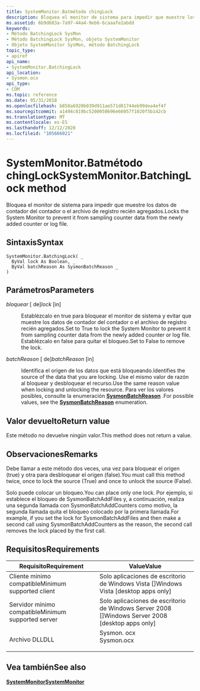 ```yaml
---
title: SystemMonitor.Batmétodo chingLock
description: Bloquea el monitor de sistema para impedir que muestre los datos de contador del contador o el archivo de registro recién agregados.
ms.assetid: 6b9d683a-7a97-44a4-9eb6-6caaafe2abdd
keywords:
- Método BatchingLock SysMon
- Método BatchingLock SysMon, objeto SystemMonitor
- Objeto SystemMonitor SysMon, método BatchingLock
topic_type:
- apiref
api_name:
- SystemMonitor.BatchingLock
api_location:
- Sysmon.ocx
api_type:
- COM
ms.topic: reference
ms.date: 05/31/2018
ms.openlocfilehash: b858a6920b039d911ae571d81744eb99dea4ef4f
ms.sourcegitcommit: a1494c819bc5200050696e66057f1020f5b142cb
ms.translationtype: MT
ms.contentlocale: es-ES
ms.lasthandoff: 12/12/2020
ms.locfileid: "105666021"
---
```

# <a name="systemmonitorbatchinglock-method"></a><span data-ttu-id="79124-106">SystemMonitor.Batmétodo chingLock</span><span class="sxs-lookup"><span data-stu-id="79124-106">SystemMonitor.BatchingLock method</span></span>

<span data-ttu-id="79124-107">Bloquea el monitor de sistema para impedir que muestre los datos de contador del contador o el archivo de registro recién agregados.</span><span class="sxs-lookup"><span data-stu-id="79124-107">Locks the System Monitor to prevent it from sampling counter data from the newly added counter or log file.</span></span>

## <a name="syntax"></a><span data-ttu-id="79124-108">Sintaxis</span><span class="sxs-lookup"><span data-stu-id="79124-108">Syntax</span></span>


```VB
SystemMonitor.BatchingLock( _
  ByVal lock As Boolean, _
  ByVal batchReason As SysmonBatchReason _
)
```



## <a name="parameters"></a><span data-ttu-id="79124-109">Parámetros</span><span class="sxs-lookup"><span data-stu-id="79124-109">Parameters</span></span>

<dl> <dt>

<span data-ttu-id="79124-110">*bloquear* \[ de\]</span><span class="sxs-lookup"><span data-stu-id="79124-110">*lock* \[in\]</span></span>
</dt> <dd>

<span data-ttu-id="79124-111">Establézcalo en true para bloquear el monitor de sistema y evitar que muestre los datos de contador del contador o el archivo de registro recién agregados.</span><span class="sxs-lookup"><span data-stu-id="79124-111">Set to True to lock the System Monitor to prevent it from sampling counter data from the newly added counter or log file.</span></span> <span data-ttu-id="79124-112">Establézcalo en false para quitar el bloqueo.</span><span class="sxs-lookup"><span data-stu-id="79124-112">Set to False to remove the lock.</span></span>

</dd> <dt>

<span data-ttu-id="79124-113">*batchReason* \[ de\]</span><span class="sxs-lookup"><span data-stu-id="79124-113">*batchReason* \[in\]</span></span>
</dt> <dd>

<span data-ttu-id="79124-114">Identifica el origen de los datos que está bloqueando.</span><span class="sxs-lookup"><span data-stu-id="79124-114">Identifies the source of the data that you are locking.</span></span> <span data-ttu-id="79124-115">Use el mismo valor de razón al bloquear y desbloquear el recurso.</span><span class="sxs-lookup"><span data-stu-id="79124-115">Use the same reason value when locking and unlocking the resource.</span></span> <span data-ttu-id="79124-116">Para ver los valores posibles, consulte la enumeración [**SysmonBatchReason**](/windows/win32/api/isysmon/ne-isysmon-sysmonbatchreason) .</span><span class="sxs-lookup"><span data-stu-id="79124-116">For possible values, see the [**SysmonBatchReason**](/windows/win32/api/isysmon/ne-isysmon-sysmonbatchreason) enumeration.</span></span>

</dd> </dl>

## <a name="return-value"></a><span data-ttu-id="79124-117">Valor devuelto</span><span class="sxs-lookup"><span data-stu-id="79124-117">Return value</span></span>

<span data-ttu-id="79124-118">Este método no devuelve ningún valor.</span><span class="sxs-lookup"><span data-stu-id="79124-118">This method does not return a value.</span></span>

## <a name="remarks"></a><span data-ttu-id="79124-119">Observaciones</span><span class="sxs-lookup"><span data-stu-id="79124-119">Remarks</span></span>

<span data-ttu-id="79124-120">Debe llamar a este método dos veces, una vez para bloquear el origen (true) y otra para desbloquear el origen (false).</span><span class="sxs-lookup"><span data-stu-id="79124-120">You must call this method twice, once to lock the source (True) and once to unlock the source (False).</span></span>

<span data-ttu-id="79124-121">Solo puede colocar un bloqueo.</span><span class="sxs-lookup"><span data-stu-id="79124-121">You can place only one lock.</span></span> <span data-ttu-id="79124-122">Por ejemplo, si establece el bloqueo de SysmonBatchAddFiles y, a continuación, realiza una segunda llamada con SysmonBatchAddCounters como motivo, la segunda llamada quita el bloqueo colocado por la primera llamada.</span><span class="sxs-lookup"><span data-stu-id="79124-122">For example, if you set the lock for SysmonBatchAddFiles and then make a second call using SysmonBatchAddCounters as the reason, the second call removes the lock placed by the first call.</span></span>

## <a name="requirements"></a><span data-ttu-id="79124-123">Requisitos</span><span class="sxs-lookup"><span data-stu-id="79124-123">Requirements</span></span>



| <span data-ttu-id="79124-124">Requisito</span><span class="sxs-lookup"><span data-stu-id="79124-124">Requirement</span></span> | <span data-ttu-id="79124-125">Value</span><span class="sxs-lookup"><span data-stu-id="79124-125">Value</span></span> |
|-------------------------------------|---------------------------------------------------------------------------------------|
| <span data-ttu-id="79124-126">Cliente mínimo compatible</span><span class="sxs-lookup"><span data-stu-id="79124-126">Minimum supported client</span></span><br/> | <span data-ttu-id="79124-127">Solo aplicaciones de escritorio de Windows Vista \[\]</span><span class="sxs-lookup"><span data-stu-id="79124-127">Windows Vista \[desktop apps only\]</span></span><br/>                                        |
| <span data-ttu-id="79124-128">Servidor mínimo compatible</span><span class="sxs-lookup"><span data-stu-id="79124-128">Minimum supported server</span></span><br/> | <span data-ttu-id="79124-129">Solo aplicaciones de escritorio de Windows Server 2008 \[\]</span><span class="sxs-lookup"><span data-stu-id="79124-129">Windows Server 2008 \[desktop apps only\]</span></span><br/>                                  |
| <span data-ttu-id="79124-130">Archivo DLL</span><span class="sxs-lookup"><span data-stu-id="79124-130">DLL</span></span><br/>                      | <dl> <span data-ttu-id="79124-131"><dt>Sysmon. ocx</dt></span><span class="sxs-lookup"><span data-stu-id="79124-131"><dt>Sysmon.ocx</dt></span></span> </dl> |



## <a name="see-also"></a><span data-ttu-id="79124-132">Vea también</span><span class="sxs-lookup"><span data-stu-id="79124-132">See also</span></span>

<dl> <dt>

[<span data-ttu-id="79124-133">**SystemMonitor**</span><span class="sxs-lookup"><span data-stu-id="79124-133">**SystemMonitor**</span></span>](systemmonitor.md)
</dt> </dl>

 

 





